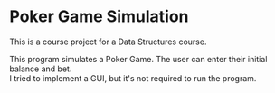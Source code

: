 # Poker Game Simulation

This is a course project for a Data Structures course.  
  
This program simulates a Poker Game. The user can enter their initial balance and bet.  
I tried to implement a GUI, but it's not required to run the program.  
